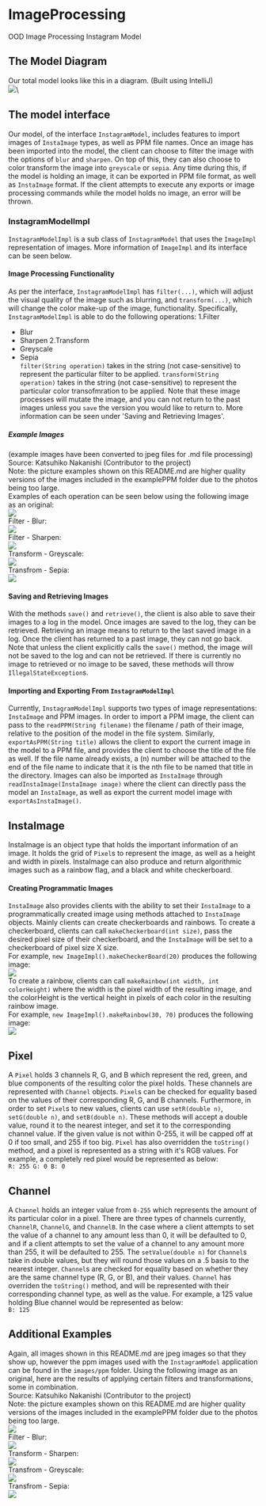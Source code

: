 # ImageProcessing
OOD Image Processing Instagram Model

## The Model Diagram
Our total model looks like this in a diagram. (Built using IntelliJ)\
![](classDiagram.png)\

## The model interface
Our model, of the interface `InstagramModel`, includes features to import images of `InstaImage` types, as well as PPM file names. Once an image has been imported
into the model, the client can choose to filter the image with the options of `blur` and `sharpen`. On top of this, they can also choose to color transform the
image into `greyscale` or `sepia`. Any time during this, if the model is holding an image, it can be exported in PPM file format, as well as `InstaImage` format. 
If the client attempts to execute any exports or image processing commands while the model holds no image, an error will be thrown.

### InstagramModelImpl
`InstagramModelImpl` is a sub class of `InstagramModel` that uses the `ImageImpl` representation of images. More information of `ImageImpl` and its interface can be seen below. 
#### Image Processing Functionality
As per the interface, `InstagramModelImpl` has `filter(...)`, which will adjust the visual quality of the image such as blurring, and `transform(...)`, which will change the color make-up of the image, functionality. Specifically, `InstagramModelImpl` is able to do the following operations:
1.Filter
  * Blur
  * Sharpen
2.Transform
  * Greyscale
  * Sepia\
`filter(String operation)` takes in the string (not case-sensitive) to represent the particular filter to be applied.
`transform(String operation)` takes in the string (not case-sensitive) to represent the particular color transofmration to be applied.
Note that these image processes will mutate the image, and you can not return to the past images unless you `save` the version you would like to return to. More information can be seen under 'Saving and Retrieving Images'.

##### Example Images
(example images have been converted to jpeg files for .md file processing) \
Source: Katsuhiko Nakanishi (Contributor to the project)\
Note: the picture examples shown on this README.md are higher quality versions of the images included in the examplePPM folder due to the photos being too large.\
Examples of each operation can be seen below using the following image as an original:\
![](images/originals/fishLowest.jpg)\
Filter - Blur:\
![](images/jpeg/fishBlur.jpg)\
Filter - Sharpen:\
![](images/jpeg/fishSharpen.jpg)\
Transform - Greyscale:\
![](images/jpeg/fishGreyscale.jpg)\
Transfrom - Sepia:\
![](images/jpeg/fishSepia.jpg)
 
 #### Saving and Retrieving Images
 With the methods `save()` and `retrieve()`, the client is also able to save their images to a log in the model. Once images are saved to the log, they can be retrieved. Retrieving an image means to return to the last saved image in a log. Once the client has returned to a past image, they can not go back. Note that unless the client explicitly calls the `save()` method, the image will not be saved to the log and can not be retrieved. If there is currently no image to retrieved or no image to be saved, these methods will throw `IllegalStateException`s.
 
 #### Importing and Exporting From `InstagramModelImpl`
 Currently, `InstagramModelImpl` supports two types of image representations: `InstaImage` and PPM images. In order to import a PPM image, the client can pass to the `readPPM(String filename)` the filename / path of their image, relative to the position of the model in the file system. Similarly, `exportAsPPM(String title)` allows the client to export the current image in the model to a PPM file, and provides the client to choose the title of the file as well. If the file name already exists, a (n) number will be attached to the end of the file name to indicate that it is the nth file to be named that title in the directory. Images can also be imported as `InstaImage` through `readInstaImage(InstaImage image)` where the client can directly pass the model an `InstaImage`, as well as export the current model image with `exportAsInstaImage()`.

## InstaImage
InstaImage is an object type that holds the important information of an image. It holds the grid of `Pixel`s to represent the image, as well as a height and width
in pixels. InstaImage can also produce and return algorithmic images such as a rainbow flag, and a black and white checkerboard. 

#### Creating Programmatic Images
`InstaImage` also provides clients with the ability to set their `InstaImage` to a programmatically created image using methods attached to `InstaImage` objects. Mainly clients can create checkerboards and rainbows.
To create a checkerboard, clients can call `makeCheckerboard(int size)`, pass the desired pixel size of their checkerboard, and the `InstaImage` will be set to a checkerboard of pixel size X size. \
For example, `new ImageImpl().makeCheckerBoard(20)` produces the following image:\
![](images/jpeg/checkerboard.jpg)\
To create a rainbow, clients can call `makeRainbow(int width, int colorHeight)` where the width is the pixel width of the resulting image, and the colorHeight is the vertical height in pixels of each color in the resulting rainbow image.\
For example, `new ImageImpl().makeRainbow(30, 70)` produces the following image:\
![](images/jpeg/rainbow.jpg)

## Pixel
A `Pixel` holds 3 channels R, G, and B which represent the red, green, and blue components of the resulting color the pixel holds. These channels are represented with `Channel` objects. 
`Pixel`s can be checked for equality based on the values of their corresponding R, G, and B channels. 
Furthermore, in order to set `Pixel`s to new values, clients can use `setR(double n)`, `setG(double n)`, and `setB(double n)`. These methods will accept a double value, round it to the nearest integer, and set it to the corresponding channel value. If the given value is not within 0-255, it will be capped off at 0 if too small, and 255 if too big. `Pixel` has also overridden the `toString()` method, and a pixel is represented as a string with it's RGB values. For example, a completely red pixel would be represented as below:\
`R: 255 G: 0 B: 0`

## Channel
A `Channel` holds an integer value from `0-255` which represents the amount of its particular color in a pixel. 
There are three types of channels currently, `ChannelR`, `ChannelG`, and `ChannelB`. In the case where a client attempts to set the value of a channel to any amount less than 0, it will be defaulted to 0, and if a client attempts to set the value of a channel to any amount more than 255, it will be defaulted to 255. 
The `setValue(double n)` for `Channel`s take in double values, but they will round those values on a .5 basis to the nearest integer. 
`Channel`s are checked for equality based on whether they are the same channel type (R, G, or B), and their values. 
`Channel` has overriden the `toString()` method, and will be represented with their corresponding channel type, as well as the value. For example, a 125 value holding Blue channel would be represented as below:\
`B: 125`

## Additional Examples
Again, all images shown in this README.md are jpeg images so that they show up, however the ppm images used with the `InstagramModel` application can be found in the `images/ppm` folder.
Using the following image as an original, here are the results of applying certain filters and transformations, some in combination.\
Source: Katsuhiko Nakanishi (Contributor to the project)\
Note: the picture examples shown on this README.md are higher quality versions of the images included in the examplePPM folder due to the photos being too large.\
![](images/originals/canyonLowest.jpg)\
Filter - Blur:\
![](images/jpeg/canyonBlur.jpg)\
Transform - Sharpen:\
![](images/jpeg/canyonSharpen.jpg)\
Transfrom - Greyscale:\
![](images/jpeg/canyonGreyscale.jpg)\
Transfrom - Sepia:\
![](images/jpeg/canyonSepia.jpg)
